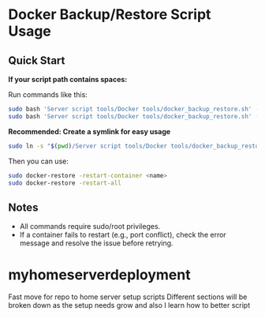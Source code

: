 # Docker Backup/Restore Script Usage

## Quick Start

**If your script path contains spaces:**

Run commands like this:

```bash
sudo bash 'Server script tools/Docker tools/docker_backup_restore.sh' -restart-container <name>
sudo bash 'Server script tools/Docker tools/docker_backup_restore.sh' -restart-all
```

**Recommended: Create a symlink for easy usage**

```bash
sudo ln -s "$(pwd)/Server script tools/Docker tools/docker_backup_restore.sh" /usr/local/bin/docker-restore
```
Then you can use:

```bash
sudo docker-restore -restart-container <name>
sudo docker-restore -restart-all
```

## Notes
- All commands require sudo/root privileges.
- If a container fails to restart (e.g., port conflict), check the error message and resolve the issue before retrying.
# myhomeserverdeployment
Fast move for repo to home server setup scripts
Different sections will be broken down as the setup needs grow and also I learn how to better script